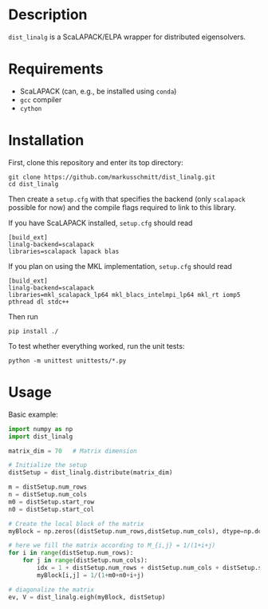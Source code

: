 # Description
`dist_linalg` is a ScaLAPACK/ELPA wrapper for distributed eigensolvers.

# Requirements

* ScaLAPACK (can, e.g., be installed using `conda`)
* `gcc` compiler
* `cython`

# Installation

First, clone this repository and enter its top directory:
```
git clone https://github.com/markusschmitt/dist_linalg.git
cd dist_linalg
```

Then create a `setup.cfg` with that specifies the backend (only `scalapack` possible for now) and the compile flags required to link to this library.

If you have ScaLAPACK installed, `setup.cfg` should read
```
[build_ext]
linalg-backend=scalapack
libraries=scalapack lapack blas
```

If you plan on using the MKL implementation, `setup.cfg` should read
```
[build_ext]
linalg-backend=scalapack
libraries=mkl_scalapack_lp64 mkl_blacs_intelmpi_lp64 mkl_rt iomp5 pthread dl stdc++
```

Then run
```
pip install ./
```

To test whether everything worked, run the unit tests:
```
python -m unittest unittests/*.py
```

# Usage

Basic example:

```python
import numpy as np
import dist_linalg

matrix_dim = 70   # Matrix dimension

# Initialize the setup
distSetup = dist_linalg.distribute(matrix_dim)

m = distSetup.num_rows
n = distSetup.num_cols
m0 = distSetup.start_row
n0 = distSetup.start_col

# Create the local block of the matrix
myBlock = np.zeros((distSetup.num_rows,distSetup.num_cols), dtype=np.double)

# here we fill the matrix according to M_{i,j} = 1/(1+i+j)
for i in range(distSetup.num_rows):
    for j in range(distSetup.num_cols):
        idx = 1 + distSetup.num_rows + distSetup.num_cols + distSetup.start_row + distSetup.start_col
        myBlock[i,j] = 1/(1+m0+n0+i+j)

# diagonalize the matrix
ev, V = dist_linalg.eigh(myBlock, distSetup)
```
